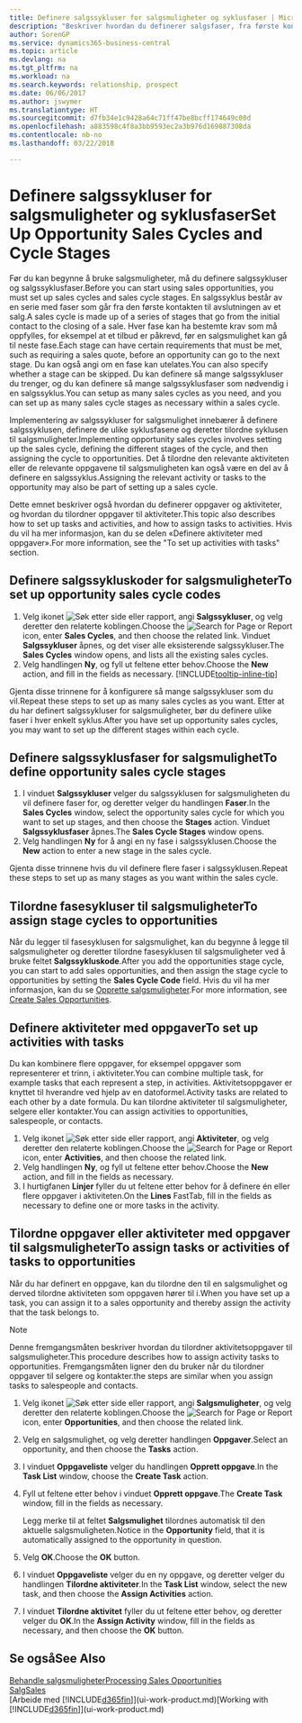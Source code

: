 ```yaml
---
title: Definere salgssykluser for salgsmuligheter og syklusfaser | Microsoft-dokumentasjon
description: "Beskriver hvordan du definerer salgsfaser, fra første kontakt til avslutning, for å opprette en salgssyklus og tilordne den til salgsmuligheter i Business Central."
author: SorenGP
ms.service: dynamics365-business-central
ms.topic: article
ms.devlang: na
ms.tgt_pltfrm: na
ms.workload: na
ms.search.keywords: relationship, prospect
ms.date: 06/06/2017
ms.author: jswymer
ms.translationtype: HT
ms.sourcegitcommit: d7fb34e1c9428a64c71ff47be8bcff174649c00d
ms.openlocfilehash: a883598c4f8a3bb9593ec2a3b976d169887308da
ms.contentlocale: nb-no
ms.lasthandoff: 03/22/2018

---
```

# <a name="set-up-opportunity-sales-cycles-and-cycle-stages"></a><span data-ttu-id="49b87-103">Definere salgssykluser for salgsmuligheter og syklusfaser</span><span class="sxs-lookup"><span data-stu-id="49b87-103">Set Up Opportunity Sales Cycles and Cycle Stages</span></span>
<span data-ttu-id="49b87-104">Før du kan begynne å bruke salgsmuligheter, må du definere salgssykluser og salgssyklusfaser.</span><span class="sxs-lookup"><span data-stu-id="49b87-104">Before you can start using sales opportunities, you must set up sales cycles and sales cycle stages.</span></span> <span data-ttu-id="49b87-105">En salgssyklus består av en serie med faser som går fra den første kontakten til avslutningen av et salg.</span><span class="sxs-lookup"><span data-stu-id="49b87-105">A sales cycle is made up of a series of stages that go from the initial contact to the closing of a sale.</span></span> <span data-ttu-id="49b87-106">Hver fase kan ha bestemte krav som må oppfylles, for eksempel at et tilbud er påkrevd, før en salgsmulighet kan gå til neste fase.</span><span class="sxs-lookup"><span data-stu-id="49b87-106">Each stage can have certain requirements that must be met, such as requiring a sales quote, before an opportunity can go to the next stage.</span></span> <span data-ttu-id="49b87-107">Du kan også angi om en fase kan utelates.</span><span class="sxs-lookup"><span data-stu-id="49b87-107">You can also specify whether a stage can be skipped.</span></span> <span data-ttu-id="49b87-108">Du kan definere så mange salgssykluser du trenger, og du kan definere så mange salgssyklusfaser som nødvendig i en salgssyklus.</span><span class="sxs-lookup"><span data-stu-id="49b87-108">You can setup as many sales cycles as you need, and you can set up as many sales cycle stages as necessary within a sales cycle.</span></span>

<span data-ttu-id="49b87-109">Implementering av salgssykluser for salgsmulighet innebærer å definere salgssyklusen, definere de ulike syklusfasene og deretter tilordne syklusen til salgsmuligheter.</span><span class="sxs-lookup"><span data-stu-id="49b87-109">Implementing opportunity sales cycles involves setting up the sales cycle, defining the different stages of the cycle, and then assigning the cycle to opportunities.</span></span> <span data-ttu-id="49b87-110">Det å tilordne den relevante aktiviteten eller de relevante oppgavene til salgsmuligheten kan også være en del av å definere en salgssyklus.</span><span class="sxs-lookup"><span data-stu-id="49b87-110">Assigning the relevant activity or tasks to the opportunity may also be part of setting up a sales cycle.</span></span>

<span data-ttu-id="49b87-111">Dette emnet beskriver også hvordan du definerer oppgaver og aktiviteter, og hvordan du tilordner oppgaver til aktiviteter.</span><span class="sxs-lookup"><span data-stu-id="49b87-111">This topic also describes how to set up tasks and activities, and how to assign tasks to activities.</span></span> <span data-ttu-id="49b87-112">Hvis du vil ha mer informasjon, kan du se delen «Definere aktiviteter med oppgaver».</span><span class="sxs-lookup"><span data-stu-id="49b87-112">For more information, see the "To set up activities with tasks" section.</span></span>

## <a name="to-set-up-opportunity-sales-cycle-codes"></a><span data-ttu-id="49b87-113">Definere salgssykluskoder for salgsmuligheter</span><span class="sxs-lookup"><span data-stu-id="49b87-113">To set up opportunity sales cycle codes</span></span>
1. <span data-ttu-id="49b87-114">Velg ikonet ![Søk etter side eller rapport](media/ui-search/search_small.png "Søk etter side eller rapport"), angi **Salgssykluser**, og velg deretter den relaterte koblingen.</span><span class="sxs-lookup"><span data-stu-id="49b87-114">Choose the ![Search for Page or Report](media/ui-search/search_small.png "Search for Page or Report icon") icon, enter **Sales Cycles**, and then choose the related link.</span></span> <span data-ttu-id="49b87-115">Vinduet **Salgssykluser** åpnes, og det viser alle eksisterende salgssykluser.</span><span class="sxs-lookup"><span data-stu-id="49b87-115">The **Sales Cycles** window opens, and lists all the existing sales cycles.</span></span>
2. <span data-ttu-id="49b87-116">Velg handlingen **Ny**, og fyll ut feltene etter behov.</span><span class="sxs-lookup"><span data-stu-id="49b87-116">Choose the **New** action, and fill in the fields as necessary.</span></span> [!INCLUDE[tooltip-inline-tip](includes/tooltip-inline-tip_md.md)]

<span data-ttu-id="49b87-117">Gjenta disse trinnene for å konfigurere så mange salgssykluser som du vil.</span><span class="sxs-lookup"><span data-stu-id="49b87-117">Repeat these steps to set up as many sales cycles as you want.</span></span> <span data-ttu-id="49b87-118">Etter at du har definert salgssykluser for salgsmuligheter, bør du definere ulike faser i hver enkelt syklus.</span><span class="sxs-lookup"><span data-stu-id="49b87-118">After you have set up opportunity sales cycles, you may want to set up the different stages within each cycle.</span></span>

## <a name="to-define-opportunity-sales-cycle-stages"></a><span data-ttu-id="49b87-119">Definere salgssyklusfaser for salgsmulighet</span><span class="sxs-lookup"><span data-stu-id="49b87-119">To define opportunity sales cycle stages</span></span>
1. <span data-ttu-id="49b87-120">I vinduet **Salgssykluser** velger du salgssyklusen for salgsmuligheten du vil definere faser for, og deretter velger du handlingen **Faser**.</span><span class="sxs-lookup"><span data-stu-id="49b87-120">In the **Sales Cycles** window, select the opportunity sales cycle for which you want to set up stages, and then choose the **Stages** action.</span></span> <span data-ttu-id="49b87-121">Vinduet **Salgssyklusfaser** åpnes.</span><span class="sxs-lookup"><span data-stu-id="49b87-121">The **Sales Cycle Stages** window opens.</span></span>
2. <span data-ttu-id="49b87-122">Velg handlingen **Ny** for å angi en ny fase i salgssyklusen.</span><span class="sxs-lookup"><span data-stu-id="49b87-122">Choose the **New** action to enter a new stage in the sales cycle.</span></span>

<span data-ttu-id="49b87-123">Gjenta disse trinnene hvis du vil definere flere faser i salgssyklusen.</span><span class="sxs-lookup"><span data-stu-id="49b87-123">Repeat these steps to set up as many stages as you want within the sales cycle.</span></span>

## <a name="to-assign-stage-cycles-to-opportunities"></a><span data-ttu-id="49b87-124">Tilordne fasesykluser til salgsmuligheter</span><span class="sxs-lookup"><span data-stu-id="49b87-124">To assign stage cycles to opportunities</span></span>
<span data-ttu-id="49b87-125">Når du legger til fasesyklusen for salgsmulighet, kan du begynne å legge til salgsmuligheter og deretter tilordne fasesyklusen til salgsmuligheter ved å bruke feltet **Salgssykluskode**.</span><span class="sxs-lookup"><span data-stu-id="49b87-125">After you add the opportunities stage cycle, you can start to add sales opportunities, and then assign the stage cycle to opportunities by setting the **Sales Cycle Code** field.</span></span> <span data-ttu-id="49b87-126">Hvis du vil ha mer informasjon, kan du se [Opprette salgsmuligheter](marketing-how-create-opportunities.md).</span><span class="sxs-lookup"><span data-stu-id="49b87-126">For more information, see [Create Sales Opportunities](marketing-how-create-opportunities.md).</span></span>

## <a name="to-set-up-activities-with-tasks"></a><span data-ttu-id="49b87-127">Definere aktiviteter med oppgaver</span><span class="sxs-lookup"><span data-stu-id="49b87-127">To set up activities with tasks</span></span>
<span data-ttu-id="49b87-128">Du kan kombinere flere oppgaver, for eksempel oppgaver som representerer et trinn, i aktiviteter.</span><span class="sxs-lookup"><span data-stu-id="49b87-128">You can combine multiple task, for example tasks that each represent a step, in activities.</span></span> <span data-ttu-id="49b87-129">Aktivitetsoppgaver er knyttet til hverandre ved hjelp av en datoformel.</span><span class="sxs-lookup"><span data-stu-id="49b87-129">Activity tasks are related to each other by a date formula.</span></span> <span data-ttu-id="49b87-130">Du kan tilordne aktiviteter til salgsmuligheter, selgere eller kontakter.</span><span class="sxs-lookup"><span data-stu-id="49b87-130">You can assign activities to opportunities, salespeople, or contacts.</span></span>

1. <span data-ttu-id="49b87-131">Velg ikonet ![Søk etter side eller rapport](media/ui-search/search_small.png "Søk etter side eller rapport"), angi **Aktiviteter**, og velg deretter den relaterte koblingen.</span><span class="sxs-lookup"><span data-stu-id="49b87-131">Choose the ![Search for Page or Report](media/ui-search/search_small.png "Search for Page or Report icon") icon, enter **Activities**, and then choose the related link.</span></span>
2. <span data-ttu-id="49b87-132">Velg handlingen **Ny**, og fyll ut feltene etter behov.</span><span class="sxs-lookup"><span data-stu-id="49b87-132">Choose the **New** action, and fill in the fields as necessary.</span></span>
3. <span data-ttu-id="49b87-133">I hurtigfanen **Linjer** fyller du ut feltene etter behov for å definere én eller flere oppgaver i aktiviteten.</span><span class="sxs-lookup"><span data-stu-id="49b87-133">On the **Lines** FastTab, fill in the fields as necessary to define one or more tasks in the activity.</span></span>

## <a name="to-assign-tasks-or-activities-of-tasks-to-opportunities"></a><span data-ttu-id="49b87-134">Tilordne oppgaver eller aktiviteter med oppgaver til salgsmuligheter</span><span class="sxs-lookup"><span data-stu-id="49b87-134">To assign tasks or activities of tasks to opportunities</span></span>
<span data-ttu-id="49b87-135">Når du har definert en oppgave, kan du tilordne den til en salgsmulighet og derved tilordne aktiviteten som oppgaven hører til i.</span><span class="sxs-lookup"><span data-stu-id="49b87-135">When you have set up a task, you can assign it to a sales opportunity and thereby assign the activity that the task belongs to.</span></span>

> [!NOTE]  
>   <span data-ttu-id="49b87-136">Denne fremgangsmåten beskriver hvordan du tilordner aktivitetsoppgaver til salgsmuligheter.</span><span class="sxs-lookup"><span data-stu-id="49b87-136">This procedure describes how to assign activity tasks to opportunities.</span></span> <span data-ttu-id="49b87-137">Fremgangsmåten ligner den du bruker når du tilordner oppgaver til selgere og kontakter.</span><span class="sxs-lookup"><span data-stu-id="49b87-137">the steps are similar when you assign tasks to salespeople and contacts.</span></span>

1. <span data-ttu-id="49b87-138">Velg ikonet ![Søk etter side eller rapport](media/ui-search/search_small.png "Søk etter side eller rapport"), angi **Salgsmuligheter**, og velg deretter den relaterte koblingen.</span><span class="sxs-lookup"><span data-stu-id="49b87-138">Choose the ![Search for Page or Report](media/ui-search/search_small.png "Search for Page or Report icon") icon, enter **Opportunities**, and then choose the related link.</span></span>
2. <span data-ttu-id="49b87-139">Velg en salgsmulighet, og velg deretter handlingen **Oppgaver**.</span><span class="sxs-lookup"><span data-stu-id="49b87-139">Select an opportunity, and then choose the **Tasks** action.</span></span>
3. <span data-ttu-id="49b87-140">I vinduet **Oppgaveliste** velger du handlingen **Opprett oppgave**.</span><span class="sxs-lookup"><span data-stu-id="49b87-140">In the **Task List** window, choose the **Create Task** action.</span></span>
4.  <span data-ttu-id="49b87-141">Fyll ut feltene etter behov i vinduet **Opprett oppgave**.</span><span class="sxs-lookup"><span data-stu-id="49b87-141">The **Create Task** window, fill in the fields as necessary.</span></span>

    <span data-ttu-id="49b87-142">Legg merke til at feltet **Salgsmulighet** tilordnes automatisk til den aktuelle salgsmuligheten.</span><span class="sxs-lookup"><span data-stu-id="49b87-142">Notice in the **Opportunity** field, that it is automatically assigned to the opportunity in question.</span></span>
5. <span data-ttu-id="49b87-143">Velg **OK**.</span><span class="sxs-lookup"><span data-stu-id="49b87-143">Choose the **OK** button.</span></span>
6. <span data-ttu-id="49b87-144">I vinduet **Oppgaveliste** velger du en ny oppgave, og deretter velger du handlingen **Tilordne aktiviteter**.</span><span class="sxs-lookup"><span data-stu-id="49b87-144">In the **Task List** window, select the new task, and then choose the **Assign Activities** action.</span></span>
7. <span data-ttu-id="49b87-145">I vinduet **Tilordne aktivitet** fyller du ut feltene etter behov, og deretter velger du **OK**.</span><span class="sxs-lookup"><span data-stu-id="49b87-145">In the **Assign Activity** window, fill in the fields as necessary, and then choose the **OK** button.</span></span>

## <a name="see-also"></a><span data-ttu-id="49b87-146">Se også</span><span class="sxs-lookup"><span data-stu-id="49b87-146">See Also</span></span>
[<span data-ttu-id="49b87-147">Behandle salgsmuligheter</span><span class="sxs-lookup"><span data-stu-id="49b87-147">Processing Sales Opportunities</span></span>](marketing-processing-sales-opportunities.md)  
[<span data-ttu-id="49b87-148">Salg</span><span class="sxs-lookup"><span data-stu-id="49b87-148">Sales</span></span>](sales-manage-sales.md)  
<span data-ttu-id="49b87-149">[Arbeide med [!INCLUDE[d365fin](includes/d365fin_md.md)]](ui-work-product.md)</span><span class="sxs-lookup"><span data-stu-id="49b87-149">[Working with [!INCLUDE[d365fin](includes/d365fin_md.md)]](ui-work-product.md)</span></span>

